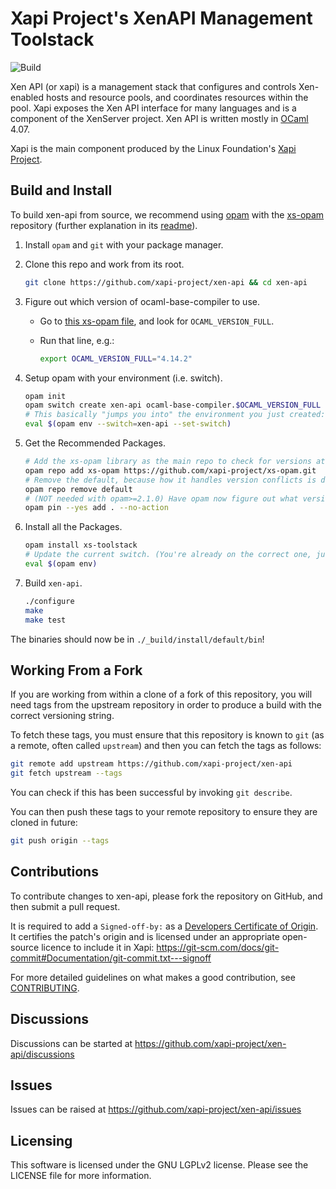 Xapi Project's XenAPI Management Toolstack
==========================================

![Build](https://github.com/xapi-project/xen-api/actions/workflows/main.yml/badge.svg?branch=master)

Xen API (or xapi) is a management stack that configures and controls
Xen-enabled hosts and resource pools, and coordinates resources
within the pool. Xapi exposes the Xen API interface for many
languages and is a component of the XenServer project.
Xen API is written mostly in [OCaml](http://caml.inria.fr/ocaml/)
4.07.

Xapi is the main component produced by the Linux Foundation's
[Xapi Project](https://xenproject.org/projects/xapi/).

Build and Install
-----------------

To build xen-api from source, we recommend using [opam](https://opam.ocaml.org/doc/Manual.html) with the [xs-opam](https://github.com/xapi-project/xs-opam) repository (further explanation in its [readme](https://github.com/xapi-project/xs-opam/blob/master/README.md)).

1) Install `opam` and `git` with your package manager.

2) Clone this repo and work from its root.

    ```bash
    git clone https://github.com/xapi-project/xen-api && cd xen-api
    ```

3) Figure out which version of ocaml-base-compiler to use.

    - Go to [this xs-opam file](https://raw.githubusercontent.com/xapi-project/xs-opam/master/tools/xs-opam-ci.env), and look for `OCAML_VERSION_FULL`.
    - Run that line, e.g.:

        ```bash
        export OCAML_VERSION_FULL="4.14.2"
        ```

4) Setup opam with your environment (i.e. switch).

    ```bash
    opam init
    opam switch create xen-api ocaml-base-compiler.$OCAML_VERSION_FULL
    # This basically "jumps you into" the environment you just created:
    eval $(opam env --switch=xen-api --set-switch)
    ```

5) Get the Recommended Packages.

    ```bash
    # Add the xs-opam library as the main repo to check for versions at:
    opam repo add xs-opam https://github.com/xapi-project/xs-opam.git
    # Remove the default, because how it handles version conflicts is different:
    opam repo remove default
    # (NOT needed with opam>=2.1.0) Have opam now figure out what versions of each package to use:
    opam pin --yes add . --no-action
    ```

6) Install all the Packages.

    ```bash
    opam install xs-toolstack
    # Update the current switch. (You're already on the correct one, just refresh it).
    eval $(opam env)
    ```

7) Build `xen-api`.

    ```bash
    ./configure
    make
    make test
    ```

The binaries should now be in `./_build/install/default/bin`!

Working From a Fork
-------------------
If you are working from within a clone of a fork of this repository, you will
need tags from the upstream repository in order to produce a build with the
correct versioning string.

To fetch these tags, you must ensure that this repository is known to `git` (as a
remote, often called `upstream`) and then you can fetch the tags as follows:

```bash
git remote add upstream https://github.com/xapi-project/xen-api
git fetch upstream --tags
```

You can check if this has been successful by invoking `git describe`.

You can then push these tags to your remote repository to ensure they are cloned
in future:

```bash
git push origin --tags
```

Contributions
-------------

To contribute changes to xen-api, please fork the repository on
GitHub, and then submit a pull request.

It is required to add a `Signed-off-by:` as a
[Developers Certificate of Origin](http://developercertificate.org).
It certifies the patch's origin and is licensed under an
appropriate open-source licence to include it in Xapi:
https://git-scm.com/docs/git-commit#Documentation/git-commit.txt---signoff

For more detailed guidelines on what makes a good contribution, see
[CONTRIBUTING](./CONTRIBUTING.md).

Discussions
-----------

Discussions can be started at
https://github.com/xapi-project/xen-api/discussions

Issues
------

Issues can be raised at
https://github.com/xapi-project/xen-api/issues

Licensing
---------

This software is licensed under the GNU LGPLv2 license. Please see the
LICENSE file for more information.
